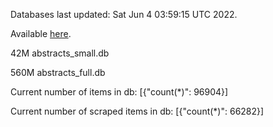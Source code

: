 Databases last updated: Sat Jun  4 03:59:15 UTC 2022. 

Available [here](https://github.com/cbeauhilton/ash-db/releases).


42M	abstracts_small.db

560M	abstracts_full.db

Current number of items in db:
[{"count(*)": 96904}]

Current number of scraped items in db:
[{"count(*)": 66282}]
